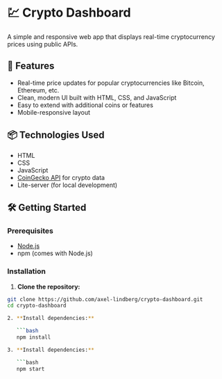 # 💹 Crypto Dashboard

A simple and responsive web app that displays real-time cryptocurrency prices using public APIs.

## 🚀 Features

- Real-time price updates for popular cryptocurrencies like Bitcoin, Ethereum, etc.
- Clean, modern UI built with HTML, CSS, and JavaScript
- Easy to extend with additional coins or features
- Mobile-responsive layout

## 📦 Technologies Used

- HTML
- CSS
- JavaScript
- [CoinGecko API](https://www.coingecko.com/en/api) for crypto data
- Lite-server (for local development)

## 🛠️ Getting Started

### Prerequisites

- [Node.js](https://nodejs.org/)
- npm (comes with Node.js)

### Installation

1. **Clone the repository:**

```bash
git clone https://github.com/axel-lindberg/crypto-dashboard.git
cd crypto-dashboard

2. **Install dependencies:**

   ```bash
   npm install

3. **Install dependencies:**

   ```bash
   npm start
